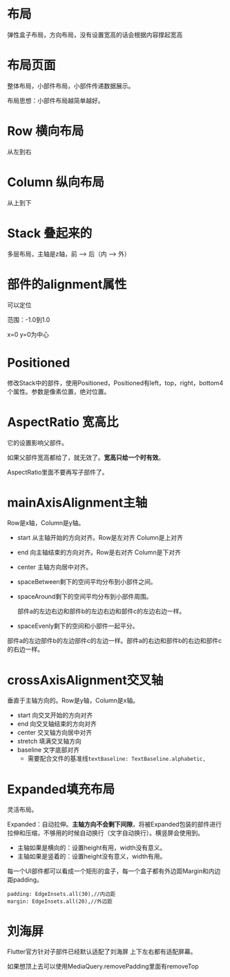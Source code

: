 # 布局

弹性盒子布局，方向布局，没有设置宽高的话会根据内容撑起宽高

# 布局页面

整体布局，小部件布局，小部件传递数据展示。

布局思想：小部件布局越简单越好。

# Row 横向布局

从左到右

# Column 纵向布局

从上到下

# Stack 叠起来的

多层布局，主轴是z轴，前 --> 后（内 --> 外）

# 部件的alignment属性

可以定位 

范围：-1.0到1.0

x=0 y=0为中心

# Positioned

修改Stack中的部件，使用Positioned，Positioned有left，top，right，bottom4个属性。参数是像素位置，绝对位置。

# AspectRatio 宽高比

它的设置影响父部件。

如果父部件宽高都给了，就无效了。**宽高只给一个时有效**。

AspectRatio里面不要再写子部件了。

# mainAxisAlignment主轴

Row是x轴，Column是y轴。

- start 从主轴开始的方向对齐。Row是左对齐 Column是上对齐

- end 向主轴结束的方向对齐。Row是右对齐 Column是下对齐

- center 主轴方向居中对齐。

- spaceBetween剩下的空间平均分布到小部件之间。

- spaceAround剩下的空间平均分布到小部件周围。

  部件a的左边右边和部件b的左边右边和部件c的左边右边一样。

- spaceEvenly剩下的空间和小部件一起平分。

​		部件a的左边部件b的左边部件c的左边一样。部件a的右边和部件b的右边和部件c的右边一样。

# crossAxisAlignment交叉轴

垂直于主轴方向的。Row是y轴，Column是x轴。

- start 向交叉开始的方向对齐
- end 向交叉轴结束的方向对齐
- center 交叉轴方向居中对齐
- stretch 填满交叉轴方向
- baseline 文字底部对齐
  - 需要配合文件的基准线`textBaseline: TextBaseline.alphabetic,`

# Expanded填充布局

灵活布局。

Expanded：自动拉伸。**主轴方向不会剩下间隙**，将被Expanded包装的部件进行拉伸和压缩，不够用的时候自动换行（文字自动换行）。横竖屏会使用到。

- 主轴如果是横向的：设置height有用，width没有意义。
- 主轴如果是竖着的：设置height没有意义，width有用。

每一个UI部件都可以看成一个矩形的盒子，每一个盒子都有外边距Margin和内边距padding。

```
padding: EdgeInsets.all(30),//内边距
margin: EdgeInsets.all(20),//外边距
```

# 刘海屏

Flutter官方针对子部件已经默认适配了刘海屏 上下左右都有适配屏幕。

如果想顶上去可以使用MediaQuery.removePadding里面有removeTop
